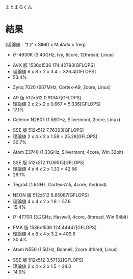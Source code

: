 まとまるくん


# 結果
(理論値 : コア x SIMD x MulAdd x freq)

 * i7-4930K (3.40GHz, Ivy, 6core, 12thread, Linux)
  - AVX 版 1536x1536 174.42793[GFLOPS]
  - 理論値 6 x 8 x 2 x 3.4 = 326.4[GFLOPS]
  - 53.4%
 * Zynq 7020 (667MHz, Cortex-A9, 2core, Linux)
  - A9 版 512x512 0.91347[GFLOPS]
  - 理論値 2 x 2 x 2 x 0.667 = 5.336[GFLOPS]
  - 17.1%
 * Celeron N2807 (1.58GHz, Silvermont, 2core, Linux)
  - SSE 版 512x512 7.76393[GFLOPS]
  - 理論値 2 x 4 x 2 x 1.58 = 25.28[GFLOPS]
  - 30.7%
 * Atom Z3740 (1.33GHz, Silvermont, 4core, Win 32bit)
  - SSE 版 512x512 11.09515[GFLOPS]
  - 理論値 4 x 4 x 2 x 1.33 = 42.56
  - 26.1%
 * Tegra4 (1.8GHz, Cortex-A15, 4core, Android)
  - NEON 版 512x512 8.85087[GFLOPS]
  - 理論値 4 x 4 x 2 x 1.8 = 57.6
  - 15.4%
 * i7-4770R (3.2GHz, Haswell, 4core, 8thread, Win 64bit)
  - FMA 版 1536x1536 124.44447[GFLOPS]
  - 理論値 4 x 8 x 4 x 3.2 = 409.6
  - 30.4%
 * Atom N550 (1.5GHz, Bonnell, 2core 4thred, Linux)
  - SSE 版 512x512 3.57132[GFLOPS]
  - 理論値 2 x 4 x 2 x 1.5 = 24.0
  - 14.9%
